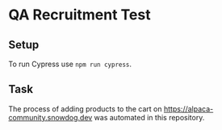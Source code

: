 # QA Recruitment Test

## Setup

To run Cypress use `npm run cypress`.

## Task

The process of adding products to the cart on https://alpaca-community.snowdog.dev was automated in this repository.
